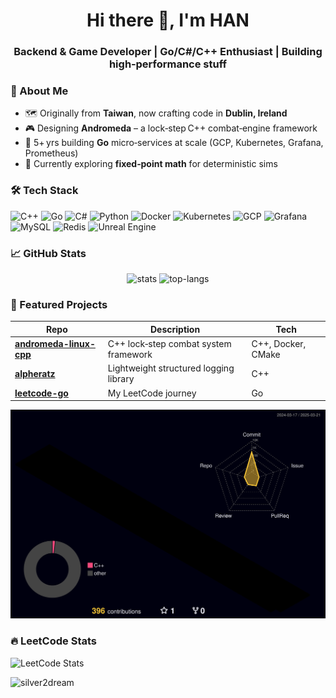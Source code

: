 <h1 align="center">Hi there 👋, I'm HAN </h1>
<h3 align="center">Backend & Game Developer | Go/C#/C++ Enthusiast | Building high‑performance stuff</h3>

### 🚀 About Me

* 🗺️  Originally from **Taiwan**, now crafting code in **Dublin, Ireland**
* 🎮  Designing **Andromeda** – a lock‑step C++ combat‑engine framework
* 💼  5+ yrs building **Go** micro‑services at scale (GCP, Kubernetes, Grafana, Prometheus)
* 🌱  Currently exploring **fixed‑point math** for deterministic sims

### 🛠 Tech Stack

![C++](https://img.shields.io/badge/C%2B%2B-00599C?style=for-the-badge\&logo=c%2B%2B\&logoColor=white)
![Go](https://img.shields.io/badge/Go-00ADD8?style=for-the-badge\&logo=go\&logoColor=white)
![C#](https://img.shields.io/badge/C%23-239120?style=for-the-badge\&logo=c-sharp\&logoColor=white)
![Python](https://img.shields.io/badge/Python-3776AB?style=for-the-badge\&logo=python\&logoColor=white)
![Docker](https://img.shields.io/badge/Docker-2496ED?style=for-the-badge\&logo=docker\&logoColor=white)
![Kubernetes](https://img.shields.io/badge/Kubernetes-326CE5?style=for-the-badge\&logo=kubernetes\&logoColor=white)
![GCP](https://img.shields.io/badge/Google%20Cloud-4285F4?style=for-the-badge\&logo=google-cloud\&logoColor=white)
![Grafana](https://img.shields.io/badge/Grafana-F46800?style=for-the-badge\&logo=grafana\&logoColor=white)
![MySQL](https://img.shields.io/badge/MySQL-4479A1?style=for-the-badge\&logo=mysql\&logoColor=white)
![Redis](https://img.shields.io/badge/Redis-DC382D?style=for-the-badge\&logo=redis\&logoColor=white)
![Unreal Engine](https://img.shields.io/badge/Unreal%20Engine-313131?style=for-the-badge\&logo=unreal-engine\&logoColor=white)

### 📈 GitHub Stats

<p align="center">
  <img src="https://github-readme-stats.vercel.app/api?username=silver2dream&show_icons=true&theme=tokyonight&hide_title=true" alt="stats" height="180" />
  <img src="https://github-readme-stats.vercel.app/api/top-langs/?username=silver2dream&layout=compact&theme=tokyonight&hide_title=true" alt="top-langs" height="180"/>
</p>

### 🌟 Featured Projects

| Repo                                                                           | Description                              | Tech               |
| ------------------------------------------------------------------------------ | ---------------------------------------- | ------------------ |
| [**andromeda-linux-cpp**](https://github.com/silver2dream/andromeda-linux-cpp) | C++ lock‑step combat system framework    | C++, Docker, CMake |
| [**alpheratz**](https://github.com/silver2dream/alpheratz)                     | Lightweight structured logging library   | C++                |
| [**leetcode-go**](https://github.com/silver2dream/leetcode-go)                 | My LeetCode journey                      | Go                 |

<a href="./profile-3d-contrib/profile-night-rainbow.svg">
    <img width="900em" src="./profile-3d-contrib/profile-night-rainbow.svg">
</a>

### 🔥 LeetCode Stats
![LeetCode Stats](https://leetcard.jacoblin.cool/silver2dream?theme=unicorn&font=Carme&ext=activity)

<p align="left"> <img src="https://komarev.com/ghpvc/?username=silver2dream&label=Profile%20views&color=0e75b6&style=plastic" alt="silver2dream" /> </p>
